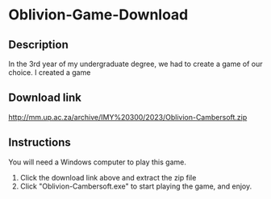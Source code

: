 # Oblivion-Game-Download
## Description
In the 3rd year of my undergraduate degree, we had to create a game of our choice. I created a game 
## Download link
http://mm.up.ac.za/archive/IMY%20300/2023/Oblivion-Cambersoft.zip
## Instructions
You will need a Windows computer to play this game.
1. Click the download link above and extract the zip file
2. Click "Oblivion-Cambersoft.exe" to start playing the game, and enjoy.

